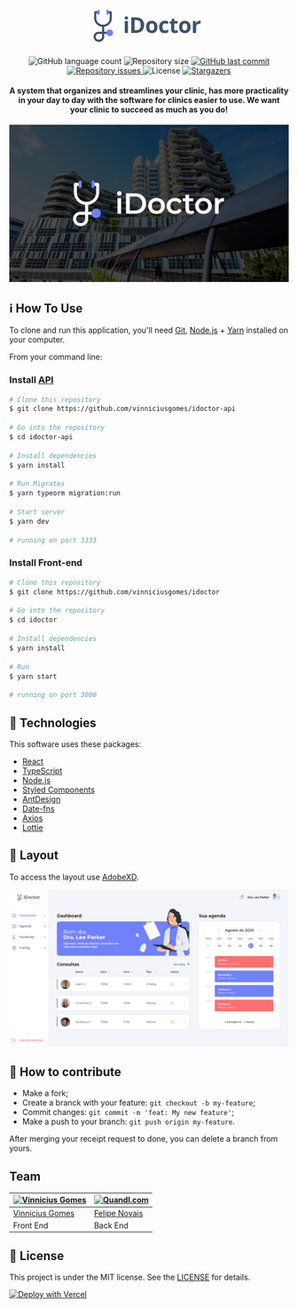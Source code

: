 
<h1 align="center">
  <br>
  <a href="https://idoctor.vercel.app"><img src=".github/logo.svg" alt="logo" width="200"></a>
  <br>
</h1>

<p align="center">
  <img alt="GitHub language count" src="https://img.shields.io/github/languages/count/vinniciusgomes/idoctor">

  <img alt="Repository size" src="https://img.shields.io/github/repo-size/vinniciusgomes/idoctor">

  <a href="https://github.com/vinniciusgomes/idoctor/commits/master">
    <img alt="GitHub last commit" src="https://img.shields.io/github/last-commit/vinniciusgomes/idoctor">
  </a>

  <a href="https://github.com/vinniciusgomes/idoctor/issues">
    <img alt="Repository issues" src="https://img.shields.io/github/issues/vinniciusgomes/idoctor.svg">
  </a>

  <img alt="License" src="https://img.shields.io/badge/license-MIT-brightgreen">
  
   <a href="https://github.com/vinniciusgomes/idoctor/stargazers">
    <img alt="Stargazers" src="https://img.shields.io/github/stars/vinniciusgomes/idoctor?style=social">
  </a>
</p>


<h4 align="center">A system that organizes and streamlines your clinic, has more practicality in your day to day with the software for clinics easier to use. We want your clinic to succeed as much as you do!</h4>

![screenshot](.github/idoctor.png)


## :information_source: How To Use

To clone and run this application, you'll need [Git](https://git-scm.com), [Node.js][nodejs] + [Yarn][yarn] installed on your computer.

From your command line:

### Install [API](https://github.com/vinniciusgomes/idoctor-api) 

```bash
# Clone this repository
$ git clone https://github.com/vinniciusgomes/idoctor-api

# Go into the repository
$ cd idoctor-api

# Install dependencies
$ yarn install

# Run Migrates
$ yarn typeorm migration:run

# Start server
$ yarn dev

# running on port 3333
```

### Install Front-end

```bash
# Clone this repository
$ git clone https://github.com/vinniciusgomes/idoctor

# Go into the repository
$ cd idoctor

# Install dependencies
$ yarn install

# Run
$ yarn start

# running on port 3000
```

## :rocket: Technologies

This software uses these packages:

- [React](https://reactjs.org/)
- [TypeScript](http://typescriptlang.org/)
- [Node.js](https://nodejs.org/)
- [Styled Components](https://styled-components.com/)
- [AntDesign](https://ant.design/)
- [Date-fns](https://date-fns.org/)
- [Axios](https://github.com/axios/axios)
- [Lottie](https://airbnb.design/lottie/)

## 🔖 Layout

To access the layout use [AdobeXD](https://xd.adobe.com/view/04daba29-d4ec-4c17-b03f-80bd5df2362c-5189/?fullscreen).

![screenshot](.github/home.png)


## 🤔 How to contribute

-  Make a fork;
-  Create a branck with your feature: `git checkout -b my-feature`;
-  Commit changes: `git commit -m 'feat: My new feature'`;
-  Make a push to your branch: `git push origin my-feature`.

After merging your receipt request to done, you can delete a branch from yours.


## Team

[![Vinnicius Gomes](https://avatars1.githubusercontent.com/u/28509313?v=3&s=144)](https://github.com/vinniciusgomes)  | [![Quandl.com](https://avatars1.githubusercontent.com/u/15986485?v=3&s=144)](https://github.com/felipens/)
---|---
[Vinnicius Gomes ](https://github.com/vinniciusgomes) |[Felipe Novais](https://github.com/felipens)
Front End | Back End


## :memo: License

This project is under the MIT license. See the [LICENSE](https://github.com/vinniciusgomes/idoctor/blob/master/LICENSE) for details.


[nodejs]: https://nodejs.org/
[typescript]: https://www.typescriptlang.org/
[expo]: https://expo.io/
[reactjs]: https://reactjs.org
[rn]: https://facebook.github.io/react-native/
[yarn]: https://yarnpkg.com/


[![Deploy with Vercel](https://vercel.com/button)](https://vercel.com/new/git/external?repository-url=https%3A%2F%2Fgithub.com%2Fvercel%2Fnext.js%2Ftree%2Fcanary%2Fexamples%2Fhello-world)
